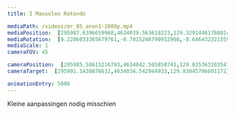 ```yaml
---
title: I Mausoleo Rotondo

mediaPath: /videos/mr_05_anon1-1080p.mp4
mediaPosition:  [295987.6396659968,4634039.563619223,129.32914461780814]
mediaRotation:  [0.2206033365679761,-0.7015248790932908,-0.6464323215599567,0.2032787877542191]
mediaScale: 1
cameraFOV: 45

cameraPosition:  [295985.58615216793,4634042.505858741,129.03536310354733]
cameraTarget:  [295991.1438076632,4634034.542944933,129.83045706601172]

animationEntry: 5000
---
```

Kleine aanpassingen nodig misschien